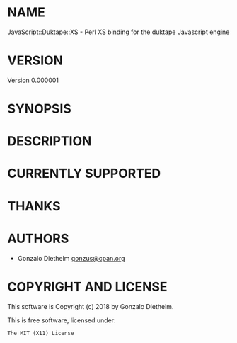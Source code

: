 # NAME

JavaScript::Duktape::XS - Perl XS binding for the duktape Javascript engine

# VERSION

Version 0.000001

# SYNOPSIS

# DESCRIPTION

# CURRENTLY SUPPORTED

# THANKS

# AUTHORS

- Gonzalo Diethelm <gonzus@cpan.org>

# COPYRIGHT AND LICENSE

This software is Copyright (c) 2018 by Gonzalo Diethelm.

This is free software, licensed under:

    The MIT (X11) License
